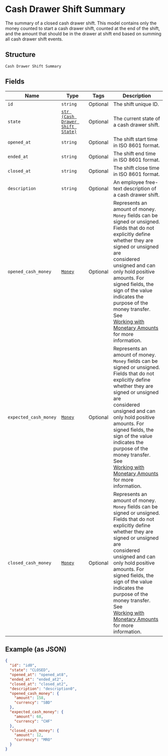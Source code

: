 
# Cash Drawer Shift Summary

The summary of a closed cash drawer shift.
This model contains only the money counted to start a cash drawer shift, counted
at the end of the shift, and the amount that should be in the drawer at shift
end based on summing all cash drawer shift events.

## Structure

`Cash Drawer Shift Summary`

## Fields

| Name | Type | Tags | Description |
|  --- | --- | --- | --- |
| `id` | `string` | Optional | The shift unique ID. |
| `state` | [`str (Cash Drawer Shift State)`](../../doc/models/cash-drawer-shift-state.md) | Optional | The current state of a cash drawer shift. |
| `opened_at` | `string` | Optional | The shift start time in ISO 8601 format. |
| `ended_at` | `string` | Optional | The shift end time in ISO 8601 format. |
| `closed_at` | `string` | Optional | The shift close time in ISO 8601 format. |
| `description` | `string` | Optional | An employee free-text description of a cash drawer shift. |
| `opened_cash_money` | [`Money`](../../doc/models/money.md) | Optional | Represents an amount of money. `Money` fields can be signed or unsigned.<br>Fields that do not explicitly define whether they are signed or unsigned are<br>considered unsigned and can only hold positive amounts. For signed fields, the<br>sign of the value indicates the purpose of the money transfer. See<br>[Working with Monetary Amounts](https://developer.squareup.com/docs/build-basics/working-with-monetary-amounts)<br>for more information. |
| `expected_cash_money` | [`Money`](../../doc/models/money.md) | Optional | Represents an amount of money. `Money` fields can be signed or unsigned.<br>Fields that do not explicitly define whether they are signed or unsigned are<br>considered unsigned and can only hold positive amounts. For signed fields, the<br>sign of the value indicates the purpose of the money transfer. See<br>[Working with Monetary Amounts](https://developer.squareup.com/docs/build-basics/working-with-monetary-amounts)<br>for more information. |
| `closed_cash_money` | [`Money`](../../doc/models/money.md) | Optional | Represents an amount of money. `Money` fields can be signed or unsigned.<br>Fields that do not explicitly define whether they are signed or unsigned are<br>considered unsigned and can only hold positive amounts. For signed fields, the<br>sign of the value indicates the purpose of the money transfer. See<br>[Working with Monetary Amounts](https://developer.squareup.com/docs/build-basics/working-with-monetary-amounts)<br>for more information. |

## Example (as JSON)

```json
{
  "id": "id0",
  "state": "CLOSED",
  "opened_at": "opened_at8",
  "ended_at": "ended_at2",
  "closed_at": "closed_at2",
  "description": "description0",
  "opened_cash_money": {
    "amount": 158,
    "currency": "SBD"
  },
  "expected_cash_money": {
    "amount": 68,
    "currency": "CHF"
  },
  "closed_cash_money": {
    "amount": 12,
    "currency": "MRO"
  }
}
```

